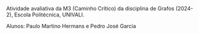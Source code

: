 Atividade avaliativa da M3 (Caminho Crítico) da disciplina de Grafos (2024-2), Escola Politécnica, UNIVALI.

Alunos: Paulo Martino Hermans e Pedro José Garcia